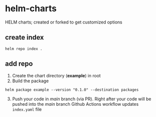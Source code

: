 # helm-charts
HELM charts; created or forked to get customized options

## create index
`helm repo index .`

## add repo
1. Create the chart directory (**example**) in root
2. Build the package

`helm package example --version "0.1.0" --destination packages`

3. Push your code in *main* branch (via PR).
Right after your code will be pushed into the *main* branch Github Actions workflow updates `index.yaml` file
